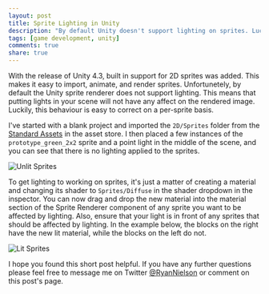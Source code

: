 ```yaml
---
layout: post
title: Sprite Lighting in Unity
description: "By default Unity doesn't support lighting on sprites. Luckily, this issue is easy to correct using a custom material."
tags: [game development, unity]
comments: true
share: true
---
```


With the release of Unity 4.3, built in support for 2D sprites was added. This makes it easy to import, animate, and render sprites. Unfortunetely, by default the Unity sprite renderer does not support lighting. This means that putting lights in your scene will not have any affect on the rendered image. Luckily, this behaviour is easy to correct on a per-sprite basis.

I've started with a blank project and imported the `2D/Sprites` folder from the [Standard Assets](https://www.assetstore.unity3d.com/en/#!/content/14474) in the asset store. I then placed a few instances of the `prototype_green_2x2` sprite and a point light in the middle of the scene, and you can see that there is no lighting applied to the sprites.

![Unlit Sprites](/assets/images/2014-07-20/unlit_sprites.png "Unlit sprites")

To get lighting to working on sprites, it's just a matter of creating a material and changing its shader to `Sprites/Diffuse` in the shader dropdown in the inspector. You can now drag and drop the new material into the material section of the Sprite Renderer component of any sprite you want to be affected by lighting. Also, ensure that your light is in front of any sprites that should be affected by lighting. In the example below, the blocks on the right have the new lit material, while the blocks on the left do not.

![Lit Sprites](/assets/images/2014-07-20/lit_sprites.png "Lit sprites")

I hope you found this short post helpful. If you have any further questions please feel free to message me on Twitter [@RyanNielson](https://twitter.com/ryannielson) or comment on this post's page. 
